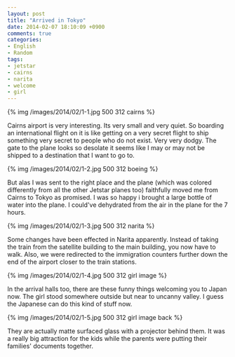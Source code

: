 ```yaml
---
layout: post
title: "Arrived in Tokyo"
date: 2014-02-07 18:10:09 +0900
comments: true
categories: 
- English
- Random
tags:
- jetstar
- cairns
- narita
- welcome
- girl
---
```


{% img /images/2014/02/1-1.jpg 500 312 cairns %}

Cairns airport is very interesting. Its very small and very quiet. So boarding an international flight on it is like getting on a very secret flight to ship something very secret to people who do not exist. Very very dodgy. The gate to the plane looks so desolate it seems like I may or may not be shipped to a destination that I want to go to.
<!--more-->

{% img /images/2014/02/1-2.jpg 500 312 boeing %}

But alas I was sent to the right place and the plane (which was colored differently from all the other Jetstar planes too) faithfully moved me from Cairns to Tokyo as promised. I was so happy i brought a large bottle of water into the plane. I could've dehydrated from the air in the plane for the 7 hours.

{% img /images/2014/02/1-3.jpg 500 312 narita %}

Some changes have been effected in Narita apparently. Instead of taking the train from the satellite building to the main building, you now have to walk. Also, we were redirected to the immigration counters further down the end of the airport closer to the train stations.

{% img /images/2014/02/1-4.jpg 500 312 girl image %}

In the arrival halls too, there are these funny things welcoming you to Japan now. The girl stood somewhere outside but near to uncanny valley. I guess the Japanese can do this kind of stuff now.

{% img /images/2014/02/1-5.jpg 500 312 girl image back %}

They are actually matte surfaced glass with a projector behind them. It was a really big attraction for the kids while the parents were putting their families' documents together.
